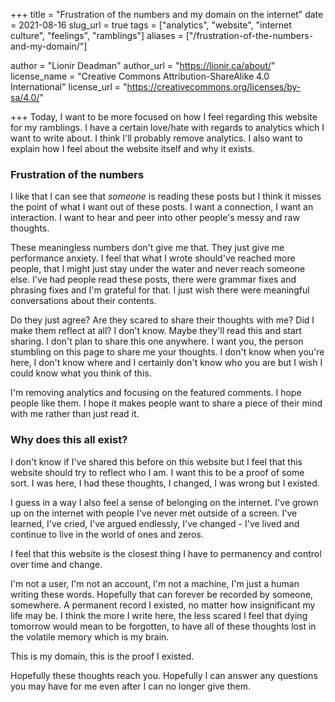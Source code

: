 +++
title = "Frustration of the numbers and my domain on the internet"
date = 2021-08-16
slug_url = true
tags = ["analytics", "website", "internet culture", "feelings", "ramblings"]
aliases = ["/frustration-of-the-numbers-and-my-domain/"]

author = "Lionir Deadman"
author_url = "https://lionir.ca/about/"
license_name = "Creative Commons Attribution-ShareAlike 4.0 International"
license_url = "https://creativecommons.org/licenses/by-sa/4.0/"

+++
Today, I want to be more focused on how I feel regarding this website for my ramblings. I have a certain love/hate with regards to analytics which I want to write about. I think I'll probably remove analytics. I also want to explain how I feel about the website itself and why it exists.
<!--more-->

### Frustration of the numbers

I like that I can see that *someone* is reading these posts but I think it misses the point of what I want out of these posts. I want a connection, I want an interaction. I want to hear and peer into other people's messy and raw thoughts. 

These meaningless numbers don't give me that. They just give me performance anxiety. I feel that what I wrote should've reached more people, that I might just stay under the water and never reach someone else. I've had people read these posts, there were grammar fixes and phrasing fixes and I'm grateful for that. I just wish there were meaningful conversations about their contents.

Do they just agree? Are they scared to share their thoughts with me? Did I make them reflect at all? I don't know. Maybe they'll read this and start sharing. I don't plan to share this one anywhere. I want you, the person stumbling on this page to share me your thoughts. I don't know when you're here, I don't know where and I certainly don't know who you are but I wish I could know what you think of this.

I'm removing analytics and focusing on the featured comments. I hope people like them. I hope it makes people want to share a piece of their mind with me rather than just read it.

### Why does this all exist?

I don't know if I've shared this before on this website but I feel that this website should try to reflect who I am. I want this to be a proof of some sort. I was here, I had these thoughts, I changed, I was wrong but I existed.

I guess in a way I also feel a sense of belonging on the internet. I've grown up on the internet with people I've never met outside of a screen. I've learned, I've cried, I've argued endlessly, I've changed - I've lived and continue to live in the world of ones and zeros.

I feel that this website is the closest thing I have to permanency and control over time and change.

I'm not a user, I'm not an account, I'm not a machine, I'm just a human writing these words. Hopefully that can forever be recorded by someone, somewhere. A permanent record I existed, no matter how insignificant my life may be. I think the more I write here, the less scared I feel that dying tomorrow would mean to be forgotten, to have all of these thoughts lost in the volatile memory which is my brain.

This is my domain, this is the proof I existed.

Hopefully these thoughts reach you. Hopefully I can answer any questions you may have for me even after I can no longer give them.
